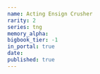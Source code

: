 ```yaml
---
name: Acting Ensign Crusher
rarity: 2
series: tng
memory_alpha:
bigbook_tier: -1
in_portal: true
date:
published: true
---
```



